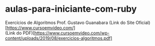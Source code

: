 # aulas-para-iniciante-com-ruby

Exercícios de Algoritmos
Prof. Gustavo Guanabara
(Link do Site Oficial)[https://www.cursoemvideo.com/]<br/>
(Link do PDF)[https://www.cursoemvideo.com/wp-content/uploads/2019/08/exercicios-algoritmos.pdf]

